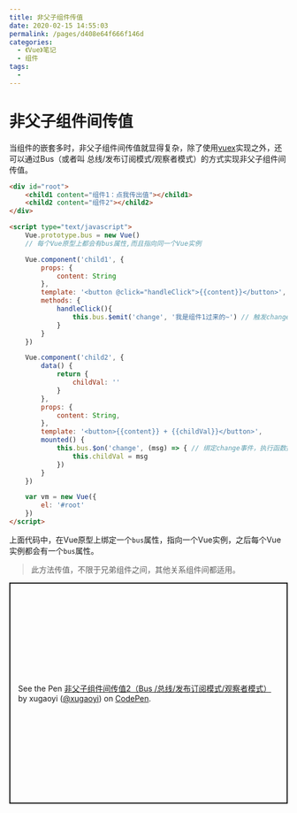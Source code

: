 ```yaml
---
title: 非父子组件传值
date: 2020-02-15 14:55:03
permalink: /pages/d408e64f666f146d
categories: 
  - 《Vue》笔记
  - 组件
tags: 
  - 
---
```

# 非父子组件间传值

当组件的嵌套多时，非父子组件间传值就显得复杂，除了使用[vuex](https://vuex.vuejs.org/zh/)实现之外，还可以通过Bus（或者叫 总线/发布订阅模式/观察者模式）的方式实现非父子组件间传值。

<div id="root">
		<child1 content="组件1：点我传出值"></child1>
		<child2 content="组件2"></child2>
	</div>

```html
<div id="root">
    <child1 content="组件1：点我传出值"></child1>
    <child2 content="组件2"></child2>
</div>

<script type="text/javascript">
	Vue.prototype.bus = new Vue()
	// 每个Vue原型上都会有bus属性,而且指向同一个Vue实例

	Vue.component('child1', {
		props: {
			content: String
		},
		template: '<button @click="handleClick">{{content}}</button>',
		methods: {
			handleClick(){
				this.bus.$emit('change', '我是组件1过来的~') // 触发change事件，传出值
			}
		}
	})

	Vue.component('child2', {
		data() {
			return {
				childVal: ''
			}
		},
		props: {
			content: String,
		},
		template: '<button>{{content}} + {{childVal}}</button>',
		mounted() {
			this.bus.$on('change', (msg) => { // 绑定change事件，执行函数接收值
				this.childVal = msg
			})
		}
	})

	var vm = new Vue({
		el: '#root'
	})
</script>
```
上面代码中，在Vue原型上绑定一个`bus`属性，指向一个Vue实例，之后每个Vue实例都会有一个`bus`属性。

> 此方法传值，不限于兄弟组件之间，其他关系组件间都适用。

<p class="codepen" data-height="400" data-theme-id="light" data-default-tab="js,result" data-user="xugaoyi" data-slug-hash="wvaGwEj" style="height: 400px; box-sizing: border-box; display: flex; align-items: center; justify-content: center; border: 2px solid; margin: 1em 0; padding: 1em;" data-pen-title="非父子组件间传值2（Bus /总线/发布订阅模式/观察者模式）">
  <span>See the Pen <a href="https://codepen.io/xugaoyi/pen/wvaGwEj">
  非父子组件间传值2（Bus /总线/发布订阅模式/观察者模式）</a> by xugaoyi (<a href="https://codepen.io/xugaoyi">@xugaoyi</a>)
  on <a href="https://codepen.io">CodePen</a>.</span>
</p>
<script async src="https://static.codepen.io/assets/embed/ei.js"></script>
